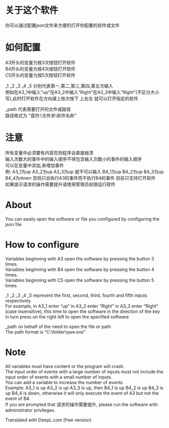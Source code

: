 # 关于这个软件
你可以通过配置json文件来方便的打开你配置的软件或文件  
# 如何配置
A3开头的变量为按3次按钮打开软件  
B4开头的变量为按4次按钮打开软件  
C5开头的变量为按5次按钮打开软件  

_1 _2 _3 _4 _5 分别代表第一,第二,第三,第四,第五次输入  
例如在A3_1中输入"up"在A3_2中输入"Right"在A3_3中输入"Right"(不区分大小写),此时打开软件在方向键上依次按下 上右左 就可以打开指定的软件

_path 代表需要打开的文件或路径  
路径格式为 "盘符:\\文件夹\\软件名称"  
# 注意  
所有变量中必须要有内容否则程序会直接崩溃  
输入次数大的事件中的输入顺序不得包含输入次数小的事件的输入顺序  
可以在变量中添加,来增加事件  
例: A3_1为up A3_2为up A3_3为up 就不可以输入 B4_1为up B4_2为up B4_3为up B4_4为down 否则只会执行A3的事件而不执行B4的事件
目前只支持打开软件  
如果提示请求的操作需要提升请使用管理员权限运行软件

# About
You can easily open the software or file you configured by configuring the json file  
# How to configure
Variables beginning with A3 open the software by pressing the button 3 times.  
Variables beginning with B4 open the software by pressing the button 4 times.  
Variables beginning with C5 open the software by pressing the button 5 times.  

_1 _2 _3 _4 _5 represent the first, second, third, fourth and fifth inputs respectively.  
For example, in A3_1 enter “up” in A3_2 enter “Right” in A3_3 enter “Right” (case insensitive), this time to open the software in the direction of the key in turn press on the right left to open the specified software

_path on behalf of the need to open the file or path  
The path format is “C:\\folder\\qwe.exe”.  
# Note  
All variables must have content or the program will crash.  
The input order of events with a large number of inputs must not include the input order of events with a small number of inputs.  
You can add a variable to increase the number of events.  
Example: A3_1 is up A3_2 is up A3_3 is up, then B4_1 is up B4_2 is up B4_3 is up B4_4 is down, otherwise it will only execute the event of A3 but not the event of B4.  
If you are prompted that 请求的操作需要提升, please run the software with administrator privileges.  

Translated with DeepL.com (free version)

